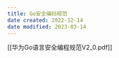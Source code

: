 ```yaml
---
title: Go安全编码规范
date created: 2022-12-14
date modified: 2023-03-14
---
```


[[华为Go语言安全编程规范V2_0.pdf]]
